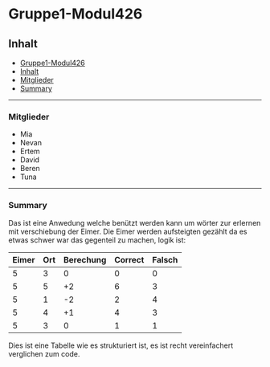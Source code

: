 # Gruppe1-Modul426

## Inhalt

- [Gruppe1-Modul426](#gruppe1-modul426)
- [Inhalt](#inhalt)
- [Mitglieder](#mitglieder)
- [Summary](#summary)

---

### Mitglieder

- Mia
- Nevan
- Ertem
- David
- Beren
- Tuna

---

### Summary

Das ist eine Anwedung welche benützt werden kann um wörter zur erlernen mit verschiebung der Eimer.
Die Eimer werden aufsteigten gezählt da es etwas schwer war das gegenteil zu machen, logik ist:

| Eimer  | Ort | Berechung | Correct | Falsch |
|--------|-----|-----------|---------|--------|
| 5      | 3   | 0         | 0       | 0      |
| 5      | 5   | +2        | 6       | 3      |
| 5      | 1   | -2        | 2       | 4      |
| 5      | 4   | +1        | 4       | 3      |
| 5      | 3   | 0         | 1       | 1      |

Dies ist eine Tabelle wie es strukturiert ist, es ist recht vereinfachert verglichen zum code.

